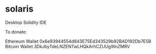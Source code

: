 # solaris
Desktop Solidity IDE

To donate:

Ethereum Wallet 0x6e93944554d843E75Ed343529b92BAD192Db7E5B
Bitcoin Wallet 3DkJbyTdeLNZENTwLHQkArhCZUUgWnZMRV
